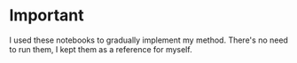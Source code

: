 # Important
I used these notebooks to gradually implement my method. There's no need to run them, I kept them as a reference for myself.
